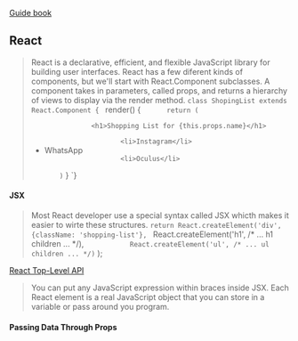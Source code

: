 [Guide book](https://code.visualstudio.com/docs/nodejs/nodejs-tutorial#_debugging-your-express-application)

## React
> React is a declarative, efficient, and flexible JavaScript library for building user interfaces.
> React has a few diferent kinds of components, but we'll start with React.Component subclasses.
> A component takes in parameters, called props, and returns a hierarchy of views to display via the render method.
`class ShopingList extends React.Component {
`   render() {
`       return (
`            <div className="shopping-list">
`                <h1>Shopping List for {this.props.name}</h1>
`                <ul>
`                    <li>Instagram</li>
`                    <li>WhatsApp</li>
`                    <li>Oculus</li>
`            </div>
`        )
`    }
`}

#### JSX
> Most React developer use a special syntax called JSX whicth makes it easier to wirte these structures.
`return React.createElement('div', {className: 'shopping-list'},
`            React.createElement('h1', /* ... h1 children ... */),
`            React.createElement('ul', /* ... ul children ... */)
`        );

[React Top-Level API](https://reactjs.org/docs/react-api.html#createelement)

> You can put any JavaScript expression within braces inside JSX. Each React element is a real JavaScript object that you can store in a variable or pass around you program.

#### Passing Data Through Props